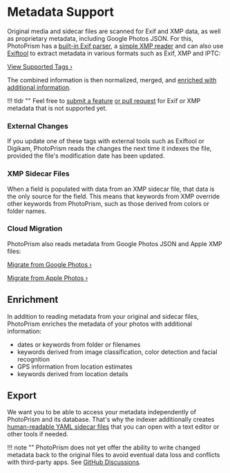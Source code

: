 # Metadata Support

Original media and sidecar files are scanned for Exif and XMP data, as well as proprietary metadata, including Google Photos JSON.
For this, PhotoPrism has a [built-in Exif parser](../../developer-guide/metadata/exif/index.md), a [simple XMP reader](../../developer-guide/metadata/xmp.md) and can also use [Exiftool](https://exiftool.org/) to extract metadata in various formats such as Exif, XMP and IPTC:

[View Supported Tags ›](https://photoprism.app/kb/metadata)

The combined information is then normalized, merged, and [enriched with additional information](#enrichment).

!!! tldr ""
    Feel free to [submit a feature](../../developer-guide/issues.md) [or pull request](../../developer-guide/pull-requests.md) for Exif or XMP metadata that is not  supported yet.

### External Changes

If you update one of these tags with external tools such as Exiftool or Digikam, PhotoPrism reads the changes the next time it indexes the file, provided the file's modification date has been updated.

### XMP Sidecar Files

When a field is populated with data from an XMP sidecar file, that data is the only source for the field. This means that keywords from XMP override other keywords from PhotoPrism, such as those derived from colors or folder names.

### Cloud Migration

PhotoPrism also reads metadata from Google Photos JSON and Apple XMP files:

[Migrate from Google Photos ›](../use-cases/google.md)

[Migrate from Apple Photos ›](../use-cases/apple.md)

## Enrichment

In addition to reading metadata from your original and sidecar files, PhotoPrism enriches the metadata of your photos with additional information:

- dates or keywords from folder or filenames
- keywords derived from image classification, color detection and facial recognition
- GPS information from location estimates 
- keywords derived from location details

## Export

We want you to be able to access your metadata independently of PhotoPrism and its database. That's why the indexer additionally creates [human-readable YAML sidecar files](../advanced/export.md) that you can open with a text editor or other tools if needed.

!!! note ""
    PhotoPrism does not yet offer the ability to write changed metadata back to the original files to avoid eventual data loss and conflicts with third-party apps. See [GitHub Discussions](https://github.com/photoprism/photoprism/discussions/1092).
